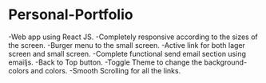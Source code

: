 # Personal-Portfolio

-Web app using React JS.
-Completely responsive according to the sizes of the screen.
-Burger menu to the small  screen.
-Active link for both lager screen and small screen.
-Complete functional send email section using emailjs.
-Back to Top button.
-Toggle Theme to change the background-colors and colors.
-Smooth Scrolling for all the links.
